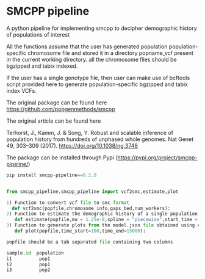 # SMCPP pipeline
A python pipeline for implementing smcpp to decipher demographic history of populations of interest

All the functions assume that the user has generated population population-specific chromosome file and stored it in a directory popname_vcf present in the current working directory. all the chromosome files should be bgzipped and tabix indexed.

If the user has a single genotype file, then user can make use of bcftools script provided here to generate population-specific bgzipped and tabix index VCFs.

The original package can be found here
https://github.com/popgenmethods/smcpp

The original article can be found here

Terhorst, J., Kamm, J. & Song, Y. Robust and scalable inference of population history from hundreds of unphased whole genomes. Nat Genet 49, 303–309 (2017). https://doi.org/10.1038/ng.3748

The package can be installed through Pypi (https://pypi.org/project/smcpp-pipeline/)

```python
pip install smcpp-pipeline==0.2.0


from smcpp_pipeline.smcpp_pipeline import vcf2smc,estimate,plot

1) Function to convert vcf file to smc format
  def vcf2smc(popfile,chromosome_info,gaps_bed,num_workers):
2) Function to estimate the demographic history of a single population
   def estimate(popfile,mu = 1.25e-8,spline = "piecewise",start_time = 100, end_time=100000,knots = 8):
3) Function to generate plots from the model.json file obtained using estimate function
   def plot(popfile,time_start=100,time_end=15000):

popfile should be a tab separated file containing two columns

sample.id  population
i1          pop1
i2          pop1
i3          pop2  

